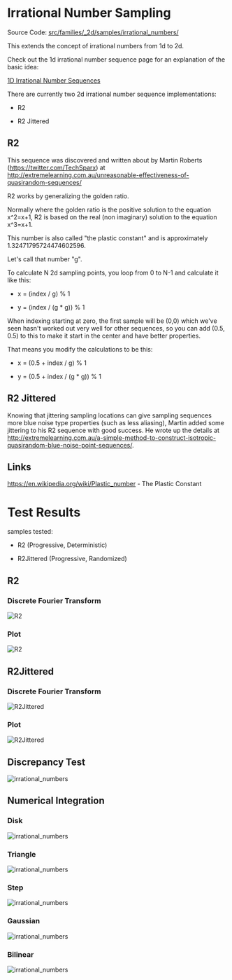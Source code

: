 # Irrational Number Sampling
Source Code: [src/families/_2d/samples/irrational_numbers/](../../../../src/families/_2d/samples/irrational_numbers/)

This extends the concept of irrational numbers from 1d to 2d.

Check out the 1d irrational number sequence page for an explanation of the basic idea:
[1D Irrational Number Sequences](../../../2d/output/_1d/samples/irrational_numbers/page.md)  

There are currently two 2d irrational number sequence implementations:
* R2
* R2 Jittered

## R2

This sequence was discovered and written about by Martin Roberts (https://twitter.com/TechSparx) at http://extremelearning.com.au/unreasonable-effectiveness-of-quasirandom-sequences/

R2 works by generalizing the golden ratio.

Normally where the golden ratio is the positive solution to the equation x^2=x+1, R2 is based on the real (non imaginary) solution to the equation x^3=x+1.

This number is also called "the plastic constant" and is approximately 1.32471795724474602596.

Let's call that number "g".

To calculate N 2d sampling points, you loop from 0 to N-1 and calculate it like this:
* x = (index / g) % 1
* y = (index / (g * g)) % 1

When indexing starting at zero, the first sample will be (0,0) which we've seen hasn't worked out very well for other sequences, so you can add (0.5, 0.5) to this to make it start in the center and have better properties.

That means you modify the calculations to be this:
* x = (0.5 + index / g) % 1
* y = (0.5 + index / (g * g)) % 1

## R2 Jittered

Knowing that jittering sampling locations can give sampling sequences more blue noise type properties (such as less aliasing), Martin added some jittering to his R2 sequence with good success.  He wrote up the details at http://extremelearning.com.au/a-simple-method-to-construct-isotropic-quasirandom-blue-noise-point-sequences/.

## Links

https://en.wikipedia.org/wiki/Plastic_number - The Plastic Constant
# Test Results
 samples tested:
* R2 (Progressive, Deterministic)
* R2Jittered (Progressive, Randomized)
## R2
### Discrete Fourier Transform
![R2](../../../_2d/samples/irrational_numbers/DFT_R2.png)  
### Plot
![R2](../../../_2d/samples/irrational_numbers/MakePlot_R2.png)  
## R2Jittered
### Discrete Fourier Transform
![R2Jittered](../../../_2d/samples/irrational_numbers/DFT_R2Jittered.png)  
### Plot
![R2Jittered](../../../_2d/samples/irrational_numbers/MakePlot_R2Jittered.png)  
## Discrepancy Test
![irrational_numbers](../../../_2d/samples/irrational_numbers/CalculateDiscrepancy.png)  
## Numerical Integration
### Disk
![irrational_numbers](../../../_2d/samples/irrational_numbers/Disk.png)  
### Triangle
![irrational_numbers](../../../_2d/samples/irrational_numbers/Triangle.png)  
### Step
![irrational_numbers](../../../_2d/samples/irrational_numbers/Step.png)  
### Gaussian
![irrational_numbers](../../../_2d/samples/irrational_numbers/Gaussian.png)  
### Bilinear
![irrational_numbers](../../../_2d/samples/irrational_numbers/Bilinear.png)  
